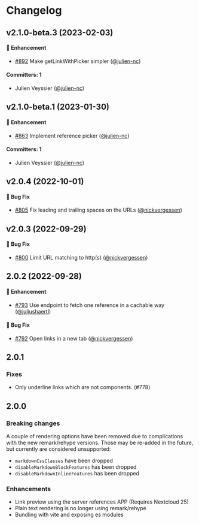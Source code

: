 # Changelog

## v2.1.0-beta.3 (2023-02-03)

#### :rocket: Enhancement
* [#892](https://github.com/nextcloud/vue-richtext/pull/892) Make getLinkWithPicker simpler ([@julien-nc](https://github.com/julien-nc))

#### Committers: 1
- Julien Veyssier ([@julien-nc](https://github.com/julien-nc))

## v2.1.0-beta.1 (2023-01-30)

#### :rocket: Enhancement
* [#863](https://github.com/nextcloud/vue-richtext/pull/863) Implement reference picker ([@julien-nc](https://github.com/julien-nc))

#### Committers: 1
- Julien Veyssier ([@julien-nc](https://github.com/julien-nc))

## v2.0.4 (2022-10-01)

#### :bug: Bug Fix
* [#805](https://github.com/nextcloud/vue-richtext/pull/805) Fix leading and trailing spaces on the URLs ([@nickvergessen](https://github.com/nickvergessen))

## v2.0.3 (2022-09-29)

#### :bug: Bug Fix
* [#800](https://github.com/nextcloud/vue-richtext/pull/800) Limit URL matching to http(s) ([@nickvergessen](https://github.com/nickvergessen))

## 2.0.2 (2022-09-28)

#### :rocket: Enhancement
* [#793](https://github.com/nextcloud/vue-richtext/pull/793) Use endpoint to fetch one reference in a cachable way ([@juliushaertl](https://github.com/juliushaertl))

#### :bug: Bug Fix
* [#792](https://github.com/nextcloud/vue-richtext/pull/792) Open links in a new tab ([@nickvergessen](https://github.com/nickvergessen))

## 2.0.1

### Fixes

- Only underline links which are not components. (#778)

## 2.0.0

### Breaking changes

A couple of rendering options have been removed due to complications with the
new remark/rehype versions. Those may be re-added in the future, but currently
are considered unsupported:

- `markdownCssClasses` have been dropped
- `disableMarkdownBlockFeatures` has been dropped
- `disableMarkdownInlineFeatures` has been dropped

### Enhancements

- Link preview using the server references APP (Requires Nextcloud 25)
- Plain text rendering is no longer using remark/rehype
- Bundling with vite and exposing es modules
